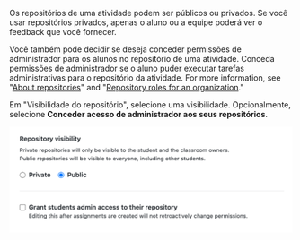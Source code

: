 Os repositórios de uma atividade podem ser públicos ou privados. Se você usar repositórios privados, apenas o aluno ou a equipe poderá ver o feedback que você fornecer.

Você também pode decidir se deseja conceder permissões de administrador para os alunos no repositório de uma atividade. Conceda permissões de administrador se o aluno puder executar tarefas administrativas para o repositório da atividade. For more information, see "[About repositories](/repositories/creating-and-managing-repositories/about-repositories#about-repository-visibility)" and "[Repository roles for an organization](/organizations/managing-access-to-your-organizations-repositories/repository-roles-for-an-organization)."

Em "Visibilidade do repositório", selecione uma visibilidade. Opcionalmente, selecione **Conceder acesso de administrador aos seus repositórios**.

<div class="procedural-image-wrapper">
  <img alt="Opções de visibilidade para repositórios de atividades" class="procedural-image-wrapper" src="/assets/images/help/classroom/assignments-choose-repository-visibility.png">
</div>
